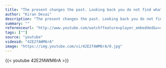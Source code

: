 ```yaml
---
title: "The present changes the past. Looking back you do not find what you left behind."
author: "Kiran Desai"
description: "The present changes the past. Looking back you do not find what you left behind. - Kiran Desai quotes from GetInspired365.com"
summary: ""
referenceurl: "http://www.youtube.com/watch?feature=player_embedded&v=42E2fAWM6rA"
tags: [""]
source: "youtube"
videoid: "42E2fAWM6rA"
image: "https://img.youtube.com/vi/42E2fAWM6rA/0.jpg"
---
```


{{< youtube 42E2fAWM6rA >}}
